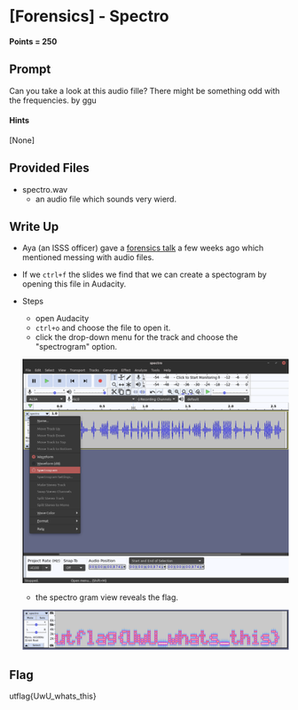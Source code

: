 # \[Forensics\] - Spectro

#### Points = 250

## Prompt

Can you take a look at this audio fille? There might be something odd with the frequencies. 
by ggu

#### Hints
\[None\]

## Provided Files

- spectro.wav
	- an audio file which sounds very wierd.

## Write Up

- Aya (an ISSS officer) gave a <a href="https://github.com/utisss/talks/blob/master/beginner-series/Forensics.pdf">forensics talk</a> a few weeks ago which mentioned  messing with audio files.
- If we `ctrl+f` the slides we find that we can create a spectogram by opening this file in Audacity.
- Steps
	- open Audacity
	- `ctrl+o` and choose the file to open it.
	- click the drop-down menu for the track and choose the "spectrogram" option.
	
	
	![image info](../images/uwuCTF_UT_ISSS/spectro_changeview.png)
	
	- the spectro gram view reveals the flag.

	![image info](../images/uwuCTF_UT_ISSS/spectro_spectrogram.png)

## Flag

utflag{UwU_whats_this}